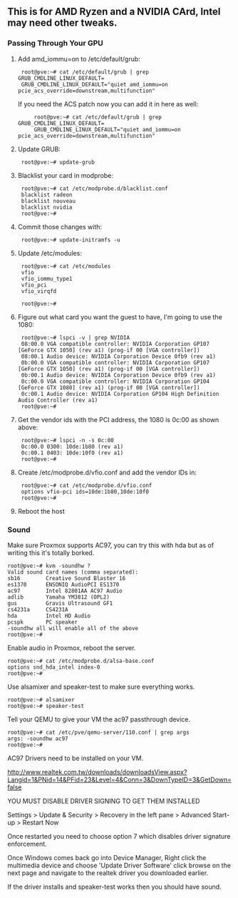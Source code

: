 ## This is for AMD Ryzen and a NVIDIA CArd, Intel may need other tweaks.

### Passing Through Your GPU

1. Add amd_iommu=on to /etc/default/grub:

        root@pve:~# cat /etc/default/grub | grep GRUB_CMDLINE_LINUX_DEFAULT=
        GRUB_CMDLINE_LINUX_DEFAULT="quiet amd_iommu=on pcie_acs_override=downstream,multifunction"
    
   If you need the ACS patch now you can add it in here as well:

            root@pve:~# cat /etc/default/grub | grep GRUB_CMDLINE_LINUX_DEFAULT=
            GRUB_CMDLINE_LINUX_DEFAULT="quiet amd_iommu=on pcie_acs_override=downstream,multifunction"
    
2. Update GRUB:

        root@pve:~# update-grub
    
3. Blacklist your card in modprobe:

        root@pve:~# cat /etc/modprobe.d/blacklist.conf
        blacklist radeon
        blacklist nouveau
        blacklist nvidia
        root@pve:~#

4. Commit those changes with:

        root@pve:~# update-initramfs -u

5. Update /etc/modules:

        root@pve:~# cat /etc/modules
        vfio
        vfio_iommu_type1
        vfio_pci
        vfio_virqfd

        root@pve:~#

6. Figure out what card you want the guest to have, I'm going to use the 1080:

        root@pve:~# lspci -v | grep NVIDIA
        08:00.0 VGA compatible controller: NVIDIA Corporation GP107 [GeForce GTX 1050] (rev a1) (prog-if 00 [VGA controller])
        08:00.1 Audio device: NVIDIA Corporation Device 0fb9 (rev a1)
        0b:00.0 VGA compatible controller: NVIDIA Corporation GP107 [GeForce GTX 1050] (rev a1) (prog-if 00 [VGA controller])
        0b:00.1 Audio device: NVIDIA Corporation Device 0fb9 (rev a1)
        0c:00.0 VGA compatible controller: NVIDIA Corporation GP104 [GeForce GTX 1080] (rev a1) (prog-if 00 [VGA controller])
        0c:00.1 Audio device: NVIDIA Corporation GP104 High Definition Audio Controller (rev a1)
        root@pve:~#

7. Get the vendor ids with the PCI address, the 1080 is 0c:00 as shown above:

        root@pve:~# lspci -n -s 0c:00
        0c:00.0 0300: 10de:1b80 (rev a1)
        0c:00.1 0403: 10de:10f0 (rev a1)
        root@pve:~#
 
8. Create /etc/modprobe.d/vfio.conf and add the vendor IDs in:

        root@pve:~# cat /etc/modprobe.d/vfio.conf
        options vfio-pci ids=10de:1b80,10de:10f0
        root@pve:~#

9. Reboot the host

### Sound

Make sure Proxmox supports AC97, you can try this with hda but as of writing this it's totally borked.

    root@pve:~# kvm -soundhw ?
    Valid sound card names (comma separated):
    sb16        Creative Sound Blaster 16
    es1370      ENSONIQ AudioPCI ES1370
    ac97        Intel 82801AA AC97 Audio
    adlib       Yamaha YM3812 (OPL2)
    gus         Gravis Ultrasound GF1
    cs4231a     CS4231A
    hda         Intel HD Audio
    pcspk       PC speaker
    -soundhw all will enable all of the above
    root@pve:~#


Enable audio in Proxmox, reboot the server.

    root@pve:~# cat /etc/modprobe.d/alsa-base.conf
    options snd_hda_intel index-0
    root@pve:~#

Use alsamixer and speaker-test to make sure everything works.

    root@pve:~# alsamixer
    root@pve:~# speaker-test

Tell your QEMU to give your VM the ac97 passthrough device.

    root@pve:~# cat /etc/pve/qemu-server/110.conf | grep args
    args: -soundhw ac97
    root@pve:~#

AC97 Drivers need to be installed on your VM.

http://www.realtek.com.tw/downloads/downloadsView.aspx?Langid=1&PNid=14&PFid=23&Level=4&Conn=3&DownTypeID=3&GetDown=false

YOU MUST DISABLE DRIVER SIGNING TO GET THEM INSTALLED

Settings > Update & Security > Recovery in the left pane > Advanced Start-up > Restart Now

Once restarted you need to choose option 7 which disables driver signature enforcement.

Once Windows comes back go into Device Manager, Right click the multimedia device and choose 'Update Driver Software' click browse on the next page and navigate to the realtek driver you downloaded earlier.

If the driver installs and speaker-test works then you should have sound.




